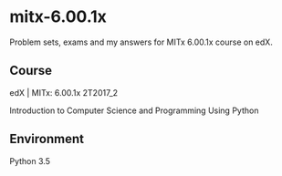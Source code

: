 # mitx-6.00.1x

Problem sets, exams and my answers for MITx 6.00.1x course on edX.

## Course

edX | MITx: 6.00.1x 2T2017_2

Introduction to Computer Science and Programming Using Python

## Environment

Python 3.5
